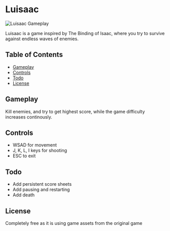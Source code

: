 # Luisaac

![Luisaac Gameplay](luisaac.gif)

Luisaac is a game inspired by The Binding of Isaac, where you try to survive against endless waves of enemies.

## Table of Contents
- [Gameplay](#gameplay)
- [Controls](#controls)
- [Todo](#Todo)
- [License](#license)

## Gameplay

Kill enemies, and try to get highest score,
while the game difficulty increases continously.

## Controls
- WSAD for movement
- J, K, L, I keys for shooting
- ESC to exit

## Todo

- Add persistent score sheets
- Add pausing and restarting
- Add death

## License

Completely free as it is using game assets from the original game
